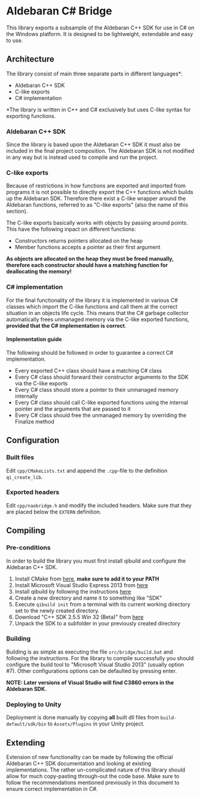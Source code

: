 # Aldebaran C# Bridge
This library exports a subsample of the Aldebaran C++ SDK for use in C# on the Windows platform. It is designed to be lightweight, extendable and easy to use.

## Architecture
The library consist of main three separate parts in different languages*:
- Aldebaran C++ SDK
- C-like exports
- C# implementation

*The library is written in C++ and C# exclusively but uses C-like syntax for exporting functions.

### Aldebaran C++ SDK
Since the library is based upon the Aldebaran C++ SDK it must also be included in the final project composition. The Aldebaran SDK is not modified in any way but is instead used to compile and run the project.

### C-like exports
Because of restrictions in how functions are exported and imported from programs it is not possible to directly export the C++ functions which builds up the Aldebaran SDK. Therefore there exist a C-like wrapper around the Aldebaran functions, referred to as "C-like exports" (also the name of this section).

The C-like exports basically works with objects by passing around points. This have the following inpact on different functions:
- Constructors returns pointers allocated on the heap
- Member functions accepts a pointer as their first argument

**As objects are allocated on the heap they must be freed manually, therefore each constructor should have a matching function for deallocating the memory!**

### C# implementation
For the final functionality of the library it is implemented in various C# classes which import the C-like functions and call them at the correct situation in an objects life cycle. This means that the C# garbage collector automatically frees unmanaged memory via the C-like exported functions, **provided that the C# implementation is correct**.

#### Implementation guide
The following should be followed in order to guarantee a correct C# implementation.
- Every exported C++ class should have a matching C# class
- Every C# class should forward their constructor arguments to the SDK via the C-like exports
- Every C# class should store a pointer to their unmanaged memory internally
- Every C# class should call C-like exported functions using the internal pointer and the arguments that are passed to it
- Every C# class should free the unmanaged memory by overriding the Finalize method

## Configuration
### Built files
Edit `cpp/CMakeLists.txt` and append the `.cpp`-file to the definition `qi_create_lib`.

### Exported headers
Edit `cpp/naobridge.h` and modify the included headers. Make sure that they are placed below the `EXTERN` definition.

## Compiling
### Pre-conditions
In order to build the library you must first install qibuild and configure the Aldebaran C++ SDK.

1. Install CMake from [here](https://cmake.org/download/), **make sure to add it to your PATH**
2. Install Microsoft Visual Studio Express 2013 from [here](https://www.microsoft.com/en-us/download/details.aspx?id=48131)
3. Install qibuild by following the instructions [here](https://github.com/aldebaran/qibuild)
4. Create a new directory and name it to something like "SDK"
5. Execute `qibuild init` from a terminal with its current working directory set to the newly created directory.
6. Download "C++ SDK 2.5.5 Win 32 (Beta)" from [here](https://developer.softbankrobotics.com/us-en/downloads/pepper)
7. Unpack the SDK to a subfolder in your previously created directory

### Building
Building is as simple as executing the file `src/bridge/build.bat` and following the instructions. For the library to compile successfully you should configure the build tool to "Microsoft Visual Studio 2013" (usually option #7). Other configurations options can be defaulted by pressing enter.

**NOTE: Later versions of Visual Studio will find C3860 errors in the Aldebaran SDK.**

### Deploying to Unity
Deployment is done manually by copying **all** built dll files from `build-default/sdk/bin` to `Assets/Plugins` in your Unity project.

## Extending
Extension of new functionality can be made by following the official Aldebaran C++ SDK documentation and looking at existing implementations. The rather un-complicated nature of this library should allow for much copy-pasting through-out the code base. Make sure to follow the recommendations mentioned previously in this document to ensure correct implementation in C#.
